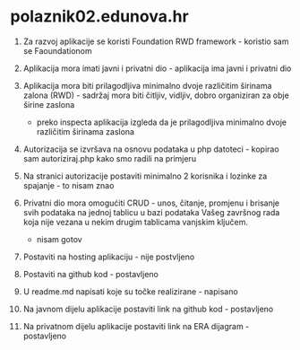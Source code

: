 # polaznik02.edunova.hr

1. Za razvoj aplikacije se koristi Foundation RWD framework - koristio sam se Faoundationom

2. Aplikacija mora imati javni i privatni dio - aplikacija ima javni i privatni dio

3. Aplikacija mora biti prilagodljiva minimalno dvoje različitim širinama zalona (RWD) - sadržaj mora biti čitljiv, vidljiv, dobro organiziran za obje širine zaslona 
   - preko inspecta aplikacija izgleda da je prilagodljiva minimalno dvoje različitim širinama zaslona

4. Autorizacija se izvršava na osnovu podataka u php datoteci - kopirao sam autoriziraj.php kako smo radili na primjeru

5. Na stranici autorizacije postaviti minimalno 2 korisnika i lozinke za spajanje - to nisam znao

6. Privatni dio mora omogućiti CRUD - unos, čitanje, promjenu i brisanje svih podataka na jednoj tablicu u bazi podataka Vašeg završnog rada koja nije vezana u nekim drugim tablicama vanjskim ključem.
   - nisam gotov

7. Postaviti na hosting aplikaciju - nije postvljeno

8. Postaviti na github kod - postavljeno

9. U readme.md napisati koje su točke realizirane - napisano

10. Na javnom dijelu aplikacije postaviti link na github kod - postavljeno

11. Na privatnom dijelu aplikacije postaviti link na ERA dijagram - postavljeno

